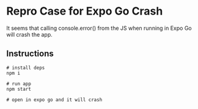 # Repro Case for Expo Go Crash

It seems that calling console.error() from the JS when running in Expo Go will
crash the app.

## Instructions

```
# install deps
npm i

# run app
npm start

# open in expo go and it will crash
```
